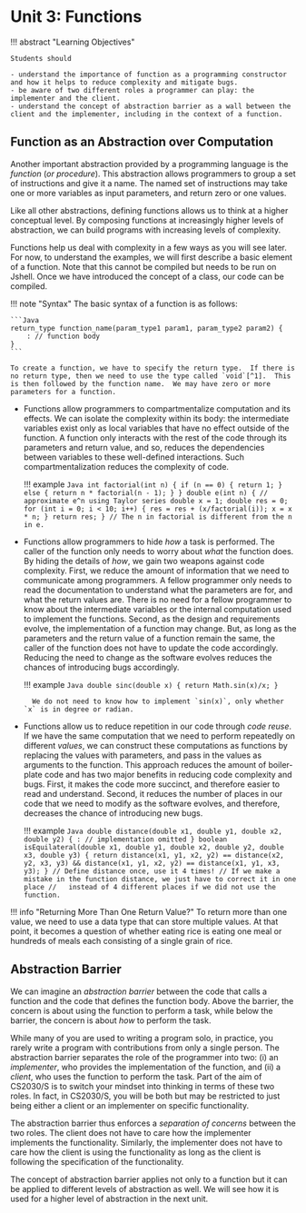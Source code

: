 # Unit 3: Functions

!!! abstract "Learning Objectives"

    Students should

    - understand the importance of function as a programming constructor and how it helps to reduce complexity and mitigate bugs.
    - be aware of two different roles a programmer can play: the implementer and the client.
    - understand the concept of abstraction barrier as a wall between the client and the implementer, including in the context of a function.

## Function as an Abstraction over Computation

Another important abstraction provided by a programming language is the _function_ (_or procedure_).  This abstraction allows programmers to group a set of instructions and give it a name.  The named set of instructions may take one or more variables as input parameters, and return zero or one values.

Like all other abstractions, defining functions allows us to think at a higher conceptual level.  By composing functions at increasingly higher levels of abstraction, we can build programs with increasing levels of complexity.

Functions help us deal with complexity in a few ways as you will see later.  For now, to understand the examples, we will first describe a basic element of a function.  Note that this cannot be compiled but needs to be run on Jshell.  Once we have introduced the concept of a class, our code can be compiled.

!!! note "Syntax"
    The basic syntax of a function is as follows:

    ```Java
    return_type function_name(param_type1 param1, param_type2 param2) {
        : // function body
    }
    ```

    To create a function, we have to specify the return type.  If there is no return type, then we need to use the type called `void`[^1].  This is then followed by the function name.  We may have zero or more parameters for a function.

[^1]: `void` in Java is like a true nothingness (_unlike Python_ `None` _or JavaScript_ `undefined`).  If a function is declared as returning a type `void`, it cannot even be used in an assignment!

* Functions allow programmers to compartmentalize computation and its effects.  We can isolate the complexity within its body: the intermediate variables exist only as local variables that have no effect outside of the function.  A function only interacts with the rest of the code through its parameters and return value, and so, reduces the dependencies between variables to these well-defined interactions.  Such compartmentalization reduces the complexity of code.

    !!! example
        ```Java
        int factorial(int n) {
          if (n == 0) {
            return 1;
          } else {
            return n * factorial(n - 1);
          }
        }
        double e(int n) { // approximate e^n using Taylor series
          double x = 1;
          double res = 0;
          for (int i = 0; i < 10; i++) {
            res = res + (x/factorial(i));
            x = x * n;
          }
          return res;
        }
        // The n in factorial is different from the n in e.
        ```

* Functions allow programmers to hide _how_ a task is performed.  The caller of the function only needs to worry about _what_ the function does.  By hiding the details of _how_, we gain two weapons against code complexity.  First, we reduce the amount of information that we need to communicate among programmers.  A fellow programmer only needs to read the documentation to understand what the parameters are for, and what the return values are.  There is no need for a fellow programmer to know about the intermediate variables or the internal computation used to implement the functions.  Second, as the design and requirements evolve, the implementation of a function may change.  But, as long as the parameters and the return value of a function remain the same, the caller of the function does not have to update the code accordingly.  Reducing the need to change as the software evolves reduces the chances of introducing bugs accordingly.

    !!! example
        ```Java
        double sinc(double x) {
          return Math.sin(x)/x;
        }
        ```

        We do not need to know how to implement `sin(x)`, only whether `x` is in degree or radian.

* Functions allow us to reduce repetition in our code through _code reuse_.  If we have the same computation that we need to perform repeatedly on different _values_, we can construct these computations as functions by replacing the values with parameters, and pass in the values as arguments to the function.  This approach reduces the amount of boiler-plate code and has two major benefits in reducing code complexity and bugs.  First, it makes the code more succinct, and therefore easier to read and understand.  Second, it reduces the number of places in our code that we need to modify as the software evolves, and therefore, decreases the chance of introducing new bugs.

    !!! example
        ```Java
        double distance(double x1, double y1, double x2, double y2) {
            : // implementation omitted
        }
        boolean isEquilateral(double x1, double y1,
            double x2, double y2, double x3, double y3) {
          return distance(x1, y1, x2, y2) == distance(x2, y2, x3, y3)
              && distance(x1, y1, x2, y2) == distance(x1, y1, x3, y3);
        }
        // Define distance once, use it 4 times!
        // If we make a mistake in the function distance, we just have to correct it in one place
        //   instead of 4 different places if we did not use the function.
        ```

!!! info "Returning More Than One Return Value?"
    To return more than one value, we need to use a data type that can store multiple values.  At that point, it becomes a question of whether eating rice is eating one meal or hundreds of meals each consisting of a single grain of rice.

## Abstraction Barrier

We can imagine an _abstraction barrier_ between the code that calls a function and the code that defines the function body.  Above the barrier, the concern is about using the function to perform a task, while below the barrier, the concern is about _how_ to perform the task.  

While many of you are used to writing a program solo, in practice, you rarely write a program with contributions from only a single person.  The abstraction barrier separates the role of the programmer into two: (i) an _implementer_, who provides the implementation of the function, and (ii) a _client_, who uses the function to perform the task.  Part of the aim of CS2030/S is to switch your mindset into thinking in terms of these two roles.  In fact, in CS2030/S, you will be both but may be restricted to just being either a client or an implementer on specific functionality.

The abstraction barrier thus enforces a _separation of concerns_ between the two roles.  The client does not have to care how the implementer implements the functionality.  Similarly, the implementer does not have to care how the client is using the functionality as long as the client is following the specification of the functionality.

The concept of abstraction barrier applies not only to a function but it can be applied to different levels of abstraction as well.  We will see how it is used for a higher level of abstraction in the next unit.
